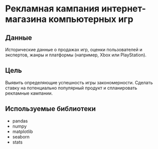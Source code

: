# Рекламная кампания интернет-магазина компьютерных игр


## Данные

 Исторические данные о продажах игр, оценки пользователей и экспертов, жанры и платформы (например, Xbox или PlayStation). 

## Цель

Выявить определяющие успешность игры закономерности. Сделать ставку на потенциально популярный продукт и спланировать рекламные кампании.

## Используемые библиотеки
- pandas
- numpy
- matplotlib
- seaborn
- stats
